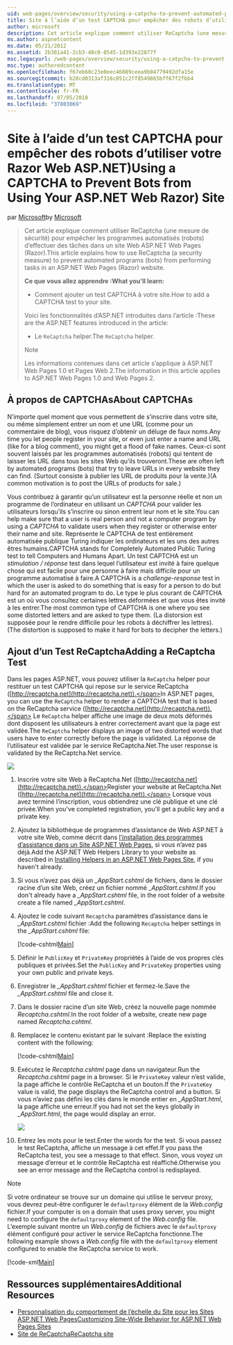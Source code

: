 ```yaml
---
uid: web-pages/overview/security/using-a-catpcha-to-prevent-automated-programs-bots-from-using-your-aspnet-web-site
title: Site à l’aide d’un test CAPTCHA pour empêcher des robots d’utiliser votre Razor Web ASP.NET) | Microsoft Docs
author: microsoft
description: Cet article explique comment utiliser ReCaptcha (une mesure de sécurité) pour empêcher les programmes automatisés (robots) d’effectuer des tâches dans un ASP.NET Web Pages (Razor) nous...
ms.author: aspnetcontent
ms.date: 05/21/2012
ms.assetid: 2b381a41-2cb3-40c0-8545-1d393e22877f
msc.legacyurl: /web-pages/overview/security/using-a-catpcha-to-prevent-automated-programs-bots-from-using-your-aspnet-web-site
msc.type: authoredcontent
ms.openlocfilehash: f67eb60c23e0eec46089ceea9b04779492dfa15e
ms.sourcegitcommit: b28cd0313af316c051c2ff8549865bff67f2fbb4
ms.translationtype: MT
ms.contentlocale: fr-FR
ms.lasthandoff: 07/05/2018
ms.locfileid: "37803069"
---
```

<a name="using-a-captcha-to-prevent-bots-from-using-your-aspnet-web-razor-site"></a><span data-ttu-id="87c2d-103">Site à l’aide d’un test CAPTCHA pour empêcher des robots d’utiliser votre Razor Web ASP.NET)</span><span class="sxs-lookup"><span data-stu-id="87c2d-103">Using a CAPTCHA to Prevent Bots from Using Your ASP.NET Web Razor) Site</span></span>
====================
<span data-ttu-id="87c2d-104">par [Microsoft](https://github.com/microsoft)</span><span class="sxs-lookup"><span data-stu-id="87c2d-104">by [Microsoft](https://github.com/microsoft)</span></span>

> <span data-ttu-id="87c2d-105">Cet article explique comment utiliser ReCaptcha (une mesure de sécurité) pour empêcher les programmes automatisés (robots) d’effectuer des tâches dans un site Web ASP.NET Web Pages (Razor).</span><span class="sxs-lookup"><span data-stu-id="87c2d-105">This article explains how to use ReCaptcha (a security measure) to prevent automated programs (bots) from performing tasks in an ASP.NET Web Pages (Razor) website.</span></span>
> 
> <span data-ttu-id="87c2d-106">**Ce que vous allez apprendre :**</span><span class="sxs-lookup"><span data-stu-id="87c2d-106">**What you'll learn:**</span></span> 
> 
> - <span data-ttu-id="87c2d-107">Comment ajouter un test CAPTCHA à votre site.</span><span class="sxs-lookup"><span data-stu-id="87c2d-107">How to add a CAPTCHA test to your site.</span></span>
> 
> <span data-ttu-id="87c2d-108">Voici les fonctionnalités d’ASP.NET introduites dans l’article :</span><span class="sxs-lookup"><span data-stu-id="87c2d-108">These are the ASP.NET features introduced in the article:</span></span>
> 
> - <span data-ttu-id="87c2d-109">Le `ReCaptcha` helper.</span><span class="sxs-lookup"><span data-stu-id="87c2d-109">The `ReCaptcha` helper.</span></span>
> 
> > [!NOTE]
> > <span data-ttu-id="87c2d-110">Les informations contenues dans cet article s’applique à ASP.NET Web Pages 1.0 et Pages Web 2.</span><span class="sxs-lookup"><span data-stu-id="87c2d-110">The information in this article applies to ASP.NET Web Pages 1.0 and Web Pages 2.</span></span>


## <a name="about-captchas"></a><span data-ttu-id="87c2d-111">À propos de CAPTCHAs</span><span class="sxs-lookup"><span data-stu-id="87c2d-111">About CAPTCHAs</span></span>

<span data-ttu-id="87c2d-112">N’importe quel moment que vous permettent de s’inscrire dans votre site, ou même simplement entrer un nom et une URL (comme pour un commentaire de blog), vous risquez d’obtenir un déluge de faux noms.</span><span class="sxs-lookup"><span data-stu-id="87c2d-112">Any time you let people register in your site, or even just enter a name and URL (like for a blog comment), you might get a flood of fake names.</span></span> <span data-ttu-id="87c2d-113">Ceux-ci sont souvent laissés par les programmes automatisés (robots) qui tentent de laisser les URL dans tous les sites Web qu’ils trouveront.</span><span class="sxs-lookup"><span data-stu-id="87c2d-113">These are often left by automated programs (bots) that try to leave URLs in every website they can find.</span></span> <span data-ttu-id="87c2d-114">(Surtout consiste à publier les URL de produits pour la vente.)</span><span class="sxs-lookup"><span data-stu-id="87c2d-114">(A common motivation is to post the URLs of products for sale.)</span></span>

<span data-ttu-id="87c2d-115">Vous contribuez à garantir qu’un utilisateur est la personne réelle et non un programme de l’ordinateur en utilisant un *CAPTCHA* pour valider les utilisateurs lorsqu’ils s’inscrire ou sinon entrent leur nom et le site.</span><span class="sxs-lookup"><span data-stu-id="87c2d-115">You can help make sure that a user is real person and not a computer program by using a *CAPTCHA* to validate users when they register or otherwise enter their name and site.</span></span> <span data-ttu-id="87c2d-116">Représente le CAPTCHA de test entièrement automatisée publique Turing indiquer les ordinateurs et les uns des autres êtres humains.</span><span class="sxs-lookup"><span data-stu-id="87c2d-116">CAPTCHA stands for Completely Automated Public Turing test to tell Computers and Humans Apart.</span></span> <span data-ttu-id="87c2d-117">Un test CAPTCHA est un *stimulation / réponse* test dans lequel l’utilisateur est invité à faire quelque chose qui est facile pour une personne à faire mais difficile pour un programme automatisé à faire.</span><span class="sxs-lookup"><span data-stu-id="87c2d-117">A CAPTCHA is a *challenge-response* test in which the user is asked to do something that is easy for a person to do but hard for an automated program to do.</span></span> <span data-ttu-id="87c2d-118">Le type le plus courant de CAPTCHA est un où vous consultez certaines lettres déformées et que vous êtes invité à les entrer.</span><span class="sxs-lookup"><span data-stu-id="87c2d-118">The most common type of CAPTCHA is one where you see some distorted letters and are asked to type them.</span></span> <span data-ttu-id="87c2d-119">(La distorsion est supposée pour le rendre difficile pour les robots à déchiffrer les lettres).</span><span class="sxs-lookup"><span data-stu-id="87c2d-119">(The distortion is supposed to make it hard for bots to decipher the letters.)</span></span>

## <a name="adding-a-recaptcha-test"></a><span data-ttu-id="87c2d-120">Ajout d’un Test ReCaptcha</span><span class="sxs-lookup"><span data-stu-id="87c2d-120">Adding a ReCaptcha Test</span></span>

<span data-ttu-id="87c2d-121">Dans les pages ASP.NET, vous pouvez utiliser la `ReCaptcha` helper pour restituer un test CAPTCHA qui repose sur le service ReCaptcha ([http://recaptcha.net](http://recaptcha.net)).</span><span class="sxs-lookup"><span data-stu-id="87c2d-121">In ASP.NET pages, you can use the `ReCaptcha` helper to render a CAPTCHA test that is based on the ReCaptcha service ([http://recaptcha.net](http://recaptcha.net)).</span></span> <span data-ttu-id="87c2d-122">Le `ReCaptcha` helper affiche une image de deux mots déformés dont disposent les utilisateurs à entrer correctement avant que la page est validée.</span><span class="sxs-lookup"><span data-stu-id="87c2d-122">The `ReCaptcha` helper displays an image of two distorted words that users have to enter correctly before the page is validated.</span></span> <span data-ttu-id="87c2d-123">La réponse de l’utilisateur est validée par le service ReCaptcha.Net.</span><span class="sxs-lookup"><span data-stu-id="87c2d-123">The user response is validated by the ReCaptcha.Net service.</span></span>

![](using-a-catpcha-to-prevent-automated-programs-bots-from-using-your-aspnet-web-site/_static/image1.jpg)

1. <span data-ttu-id="87c2d-124">Inscrire votre site Web à ReCaptcha.Net ([http://recaptcha.net](http://recaptcha.net)).</span><span class="sxs-lookup"><span data-stu-id="87c2d-124">Register your website at ReCaptcha.Net ([http://recaptcha.net](http://recaptcha.net)).</span></span> <span data-ttu-id="87c2d-125">Lorsque vous avez terminé l’inscription, vous obtiendrez une clé publique et une clé privée.</span><span class="sxs-lookup"><span data-stu-id="87c2d-125">When you've completed registration, you'll get a public key and a private key.</span></span>
2. <span data-ttu-id="87c2d-126">Ajoutez la bibliothèque de programmes d’assistance de Web ASP.NET à votre site Web, comme décrit dans [l’installation des programmes d’assistance dans un Site ASP.NET Web Pages](https://go.microsoft.com/fwlink/?LinkId=252372), si vous n’avez pas déjà.</span><span class="sxs-lookup"><span data-stu-id="87c2d-126">Add the ASP.NET Web Helpers Library to your website as described in [Installing Helpers in an ASP.NET Web Pages Site](https://go.microsoft.com/fwlink/?LinkId=252372), if you haven't already.</span></span>
3. <span data-ttu-id="87c2d-127">Si vous n’avez pas déjà un  *\_AppStart.cshtml* de fichiers, dans le dossier racine d’un site Web, créez un fichier nommé  *\_AppStart.cshtml*.</span><span class="sxs-lookup"><span data-stu-id="87c2d-127">If you don't already have a *\_AppStart.cshtml* file, in the root folder of a website create a file named *\_AppStart.cshtml*.</span></span>
4. <span data-ttu-id="87c2d-128">Ajoutez le code suivant `Recaptcha` paramètres d’assistance dans le  *\_AppStart.cshtml* fichier :</span><span class="sxs-lookup"><span data-stu-id="87c2d-128">Add the following `Recaptcha` helper settings in the *\_AppStart.cshtml* file:</span></span> 

    [!code-cshtml[Main](using-a-catpcha-to-prevent-automated-programs-bots-from-using-your-aspnet-web-site/samples/sample1.cshtml?highlight=6-7)]
5. <span data-ttu-id="87c2d-129">Définir le `PublicKey` et `PrivateKey` propriétés à l’aide de vos propres clés publiques et privées.</span><span class="sxs-lookup"><span data-stu-id="87c2d-129">Set the `PublicKey` and `PrivateKey` properties using your own public and private keys.</span></span>
6. <span data-ttu-id="87c2d-130">Enregistrer le  *\_AppStart.cshtml* fichier et fermez-le.</span><span class="sxs-lookup"><span data-stu-id="87c2d-130">Save the *\_AppStart.cshtml* file and close it.</span></span>
7. <span data-ttu-id="87c2d-131">Dans le dossier racine d’un site Web, créez la nouvelle page nommée *Recaptcha.cshtml*.</span><span class="sxs-lookup"><span data-stu-id="87c2d-131">In the root folder of a website, create new page named *Recaptcha.cshtml*.</span></span>
8. <span data-ttu-id="87c2d-132">Remplacez le contenu existant par le suivant :</span><span class="sxs-lookup"><span data-stu-id="87c2d-132">Replace the existing content with the following:</span></span> 

    [!code-cshtml[Main](using-a-catpcha-to-prevent-automated-programs-bots-from-using-your-aspnet-web-site/samples/sample2.cshtml)]
9. <span data-ttu-id="87c2d-133">Exécutez le *Recaptcha.cshtml* page dans un navigateur.</span><span class="sxs-lookup"><span data-stu-id="87c2d-133">Run the *Recaptcha.cshtml* page in a browser.</span></span> <span data-ttu-id="87c2d-134">Si le `PrivateKey` valeur n’est valide, la page affiche le contrôle ReCaptcha et un bouton.</span><span class="sxs-lookup"><span data-stu-id="87c2d-134">If the `PrivateKey` value is valid, the page displays the ReCaptcha control and a button.</span></span> <span data-ttu-id="87c2d-135">Si vous n’aviez pas défini les clés dans le monde entier en  *\_AppStart.html*, la page affiche une erreur.</span><span class="sxs-lookup"><span data-stu-id="87c2d-135">If you had not set the keys globally in *\_AppStart.html*, the page would display an error.</span></span> 

    ![](using-a-catpcha-to-prevent-automated-programs-bots-from-using-your-aspnet-web-site/_static/image1.png)
10. <span data-ttu-id="87c2d-136">Entrez les mots pour le test.</span><span class="sxs-lookup"><span data-stu-id="87c2d-136">Enter the words for the test.</span></span> <span data-ttu-id="87c2d-137">Si vous passez le test ReCaptcha, affiche un message à cet effet.</span><span class="sxs-lookup"><span data-stu-id="87c2d-137">If you pass the ReCaptcha test, you see a message to that effect.</span></span> <span data-ttu-id="87c2d-138">Sinon, vous voyez un message d’erreur et le contrôle ReCaptcha est réaffiché.</span><span class="sxs-lookup"><span data-stu-id="87c2d-138">Otherwise you see an error message and the ReCaptcha control is redisplayed.</span></span>

> [!NOTE]
> <span data-ttu-id="87c2d-139">Si votre ordinateur se trouve sur un domaine qui utilise le serveur proxy, vous devrez peut-être configurer le `defaultproxy` élément de la *Web.config* fichier.</span><span class="sxs-lookup"><span data-stu-id="87c2d-139">If your computer is on a domain that uses proxy server, you might need to configure the `defaultproxy` element of the *Web.config* file.</span></span> <span data-ttu-id="87c2d-140">L’exemple suivant montre un *Web.config* de fichiers avec le `defaultproxy` élément configuré pour activer le service ReCaptcha fonctionne.</span><span class="sxs-lookup"><span data-stu-id="87c2d-140">The following example shows a *Web.config* file with the `defaultproxy` element configured to enable the ReCaptcha service to work.</span></span>
> 
> [!code-xml[Main](using-a-catpcha-to-prevent-automated-programs-bots-from-using-your-aspnet-web-site/samples/sample3.xml)]


<a id="Additional_Resources"></a>
## <a name="additional-resources"></a><span data-ttu-id="87c2d-141">Ressources supplémentaires</span><span class="sxs-lookup"><span data-stu-id="87c2d-141">Additional Resources</span></span>


- [<span data-ttu-id="87c2d-142">Personnalisation du comportement de l’échelle du Site pour les Sites ASP.NET Web Pages</span><span class="sxs-lookup"><span data-stu-id="87c2d-142">Customizing Site-Wide Behavior for ASP.NET Web Pages Sites</span></span>](https://go.microsoft.com/fwlink/?LinkId=202906)
- [<span data-ttu-id="87c2d-143">Site de ReCaptcha</span><span class="sxs-lookup"><span data-stu-id="87c2d-143">ReCaptcha site</span></span>](https://www.google.com/recaptcha)
